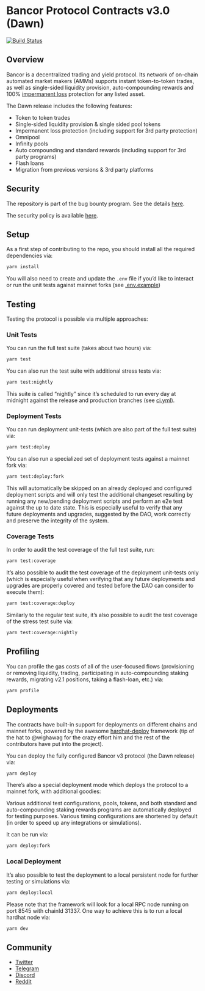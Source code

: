 ﻿# Bancor Protocol Contracts v3.0 (Dawn)

[![Build Status](https://github.com/bancorprotocol/contracts-v3/actions/workflows/ci.yml/badge.svg)](https://github.com/bancorprotocol/contracts-v3/actions/workflows/ci.yml)

## Overview
Bancor is a decentralized trading and yield protocol. Its network of on-chain automated market makers (AMMs) supports instant token-to-token trades, as well as single-sided liquidity provision, auto-compounding rewards and 100% [impermanent loss](https://www.youtube.com/watch?v=_m6Mowq3Ptk) protection for any listed asset.

The Dawn release includes the following features:
- Token to token trades
- Single-sided liquidity provision & single sided pool tokens
- Impermanent loss protection (including support for 3rd party protection)
- Omnipool
- Infinity pools
- Auto compounding and standard rewards (including support for 3rd party programs)
- Flash loans
- Migration from previous versions & 3rd party platforms

## Security
The repository is part of the bug bounty program.
See the details [here](./docs/bug-bounty.md).

The security policy is available [here](./SECURITY.md).

## Setup
As a first step of contributing to the repo, you should install all the required dependencies via: 

```sh
yarn install
```

You will also need to create and update the `.env` file if you’d like to interact or run the unit tests against mainnet forks (see [.env.example](./.env.example))

## Testing
Testing the protocol is possible via multiple approaches:


### Unit Tests
You can run the full test suite (takes about two hours) via:

```sh
yarn test
```

You can also run the test suite with additional stress tests via:

```sh
yarn test:nightly
``` 
This suite is called “nightly” since it’s scheduled to run every day at midnight against the release and production branches (see [ci.yml](.github/workflows/nightly.yml)).

### Deployment Tests
You can run deployment unit-tests (which are also part of the full test suite) via:

```sh
yarn test:deploy
``` 

You can also run a specialized set of deployment tests against a mainnet fork via:

```sh
yarn test:deploy:fork
```

This will automatically be skipped on an already deployed and configured deployment scripts and will only test the additional changeset resulting by running any new/pending deployment scripts and perform an e2e test against the up to date state. This is especially useful to verify that any future deployments and upgrades, suggested by the DAO, work correctly and preserve the integrity of the system.

### Coverage Tests
In order to audit the test coverage of the full test suite, run:

```sh
yarn test:coverage
```

It’s also possible to audit the test coverage of the deployment unit-tests only (which is especially useful when verifying that any future deployments and upgrades are properly covered and tested before the DAO can consider to execute them):

```sh
yarn test:coverage:deploy
```


Similarly to the regular test suite, it’s also possible to audit the test coverage of the stress test suite via:

```sh
yarn test:coverage:nightly
```

## Profiling
You can profile the gas costs of all of the user-focused flows (provisioning or removing liquidity, trading, participating in auto-compounding staking rewards, migrating v2.1 positions, taking a flash-loan, etc.) via:

```sh
yarn profile
```

## Deployments
The contracts have built-in support for deployments on different chains and mainnet forks, powered by the awesome [hardhat-deploy](https://github.com/wighawag/hardhat-deploy) framework (tip of the hat to @wighawag for the crazy effort him and the rest of the contributors have put into the project). 

You can deploy the fully configured Bancor v3 protocol (the Dawn release) via:

```sh
yarn deploy
```

There’s also a special deployment mode which deploys the protocol to a mainnet fork, with additional goodies:

Various additional test configurations, pools, tokens, and both standard and auto-compounding staking rewards programs are automatically deployed for testing purposes.
Various timing configurations are shortened by default (in order to speed up any integrations or simulations).

It can be run via:
```sh
yarn deploy:fork
```

### Local Deployment

It’s also possible to test the deployment to a local persistent node for further testing or simulations via:

```sh
yarn deploy:local
```

Please note that the framework will look for a local RPC node running on port 8545 with chainId 31337. One way to achieve this is to run a local hardhat node via:

```sh
yarn dev
```

## Community
- [Twitter](https://twitter.com/Bancor)
- [Telegram](https://t.me/bancor)
- [Discord](https://discord.gg/aMVTbrmgD7)
- [Reddit](https://www.reddit.com/r/Bancor)
